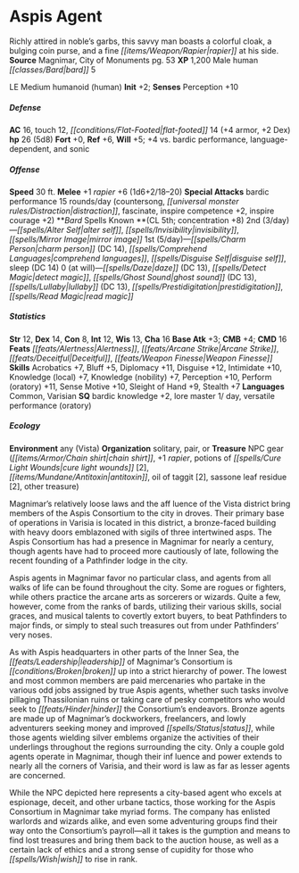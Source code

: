 ﻿---
cssclass: [monsters]
title1: Aspis Agent
desc_short: Richly attired in noble's garbs, this savvy man boasts a colorful cloak,
  a bulging coin purse, and a fine rapier at his side.
title2: Aspis Agent
CR: 4
sources:
- name: Magnimar, City of Monuments
  page: 53
  link: http://paizo.com/products/btpy8slp?Pathfinder-Campaign-Setting-Magnimar-City-of-Monuments
XP: 1200
race: Male
classes:
- human bard 5
alignment: LE
size: Medium
type: humanoid
subtypes:
- human
initiative:
  bonus: 2
AC:
  AC: 16
  touch: 12
  flat_footed: 14
  components:
    armor: 4
    dex: 2
HP:
  HP: 26
  long: 5d8
saves:
  fort: 0
  ref: 6
  will: 5
  other: +4 vs. bardic performance, language-dependent, and sonic
speeds:
  base: 30
attacks:
  melee:
  - - text: +1 rapier +6 (1d6+2/18-20)
      entries:
      - - damage: 1d6+2
          crit_range: 18-20
      attack: +1 rapier
      bonus:
      - 6
  special:
  - bardic performance 15 rounds/day (countersong, distraction, fascinate, inspire
    competence +2, inspire courage +2)
spells:
  entries:
  - name: alter self
    source: Bard
    level: 2
  - name: invisibility
    source: Bard
    level: 2
  - name: mirror image
    source: Bard
    level: 2
  - name: charm person
    source: Bard
    level: 1
    DC: 14
  - name: comprehend languages
    source: Bard
    level: 1
  - name: disguise self
    source: Bard
    level: 1
  - name: sleep
    source: Bard
    level: 1
    DC: 14
  - name: daze
    source: Bard
    level: 0
    DC: 13
  - name: detect magic
    source: Bard
    level: 0
  - name: ghost sound
    source: Bard
    level: 0
    DC: 13
  - name: lullaby
    source: Bard
    level: 0
    DC: 13
  - name: prestidigitation
    source: Bard
    level: 0
  - name: read magic
    source: Bard
    level: 0
  sources:
  - name: Bard
    type: known
    CL: 5
    concentration: 8
    slots:
      2: 3
      1: 5
      0: at-will
ability_scores:
  STR: 12
  DEX: 14
  CON: 8
  INT: 12
  WIS: 13
  CHA: 16
BAB: 3
CMB: 4
CMD: 16
feats:
- name: Alertness
- name: Arcane Strike
- name: Deceitful
- name: Weapon Finesse
skills:
  Acrobatics: 7
  Bluff: 5
  Diplomacy: 11
  Disguise: 12
  Intimidate: 10
  Knowledge (local): 7
  Knowledge (nobility): 7
  Perception: 10
  Perform (oratory): 11
  Sense Motive: 10
  Sleight of Hand: 9
  Stealth: 7
languages:
- Common
- Varisian
special_qualities:
- bardic knowledge +2
- lore master 1/ day
- versatile performance (oratory)
ecology:
  environment: any (Vista)
  organization: solitary, pair, or
  treasure_type: NPC Gear
  treasure:
  - chain shirt
  - +1 rapier
  - potions of cure light wounds [2]
  - antitoxin
  - oil of taggit [2]
  - sassone leaf residue [2]
  - other treasure
desc_long: |-
  Magnimar's relatively loose laws and the aff luence of the Vista district bring members of the Aspis Consortium to the city in droves. Their primary base of operations in Varisia is located in this district, a bronze-faced building with heavy doors emblazoned with sigils of three intertwined asps. The Aspis Consortium has had a presence in Magnimar for nearly a century, though agents have had to proceed more cautiously of late, following the recent founding of a Pathfinder lodge in the city.

  Aspis agents in Magnimar favor no particular class, and agents from all walks of life can be found throughout the city. Some are rogues or fighters, while others practice the arcane arts as sorcerers or wizards. Quite a few, however, come from the ranks of bards, utilizing their various skills, social graces, and musical talents to covertly extort buyers, to beat Pathfinders to major finds, or simply to steal such treasures out from under Pathfinders' very noses.

  As with Aspis headquarters in other parts of the Inner Sea, the leadership of Magnimar's Consortium is broken up into a strict hierarchy of power. The lowest and most common members are paid mercenaries who partake in the various odd jobs assigned by true Aspis agents, whether such tasks involve pillaging Thassilonian ruins or taking care of pesky competitors who would seek to hinder the Consortium's endeavors. Bronze agents are made up of Magnimar's dockworkers, freelancers, and lowly adventurers seeking money and improved status, while those agents wielding silver emblems organize the activities of their underlings throughout the regions surrounding the city. Only a couple gold agents operate in Magnimar, though their inf luence and power extends to nearly all the corners of Varisia, and their word is law as far as lesser agents are concerned.

  While the NPC depicted here represents a city-based agent who excels at espionage, deceit, and other urbane tactics, those working for the Aspis Consortium in Magnimar take myriad forms. The company has enlisted warlords and wizards alike, and even some adventuring groups find their way onto the Consortium's payroll-all it takes is the gumption and means to find lost treasures and bring them back to the auction house, as well as a certain lack of ethics and a strong sense of cupidity for those who wish to rise in rank.

---

# Aspis Agent
Richly attired in noble’s garbs, this savvy man boasts a colorful cloak, a bulging coin purse, and a fine _[[items/Weapon/Rapier|rapier]]_ at his side.
**Source** Magnimar, City of Monuments pg. 53
**XP** 1,200
Male human _[[classes/Bard|bard]]_ 5

LE Medium humanoid (human)
**Init** +2; **Senses** Perception +10

##### Defense

**AC** 16, touch 12, _[[conditions/Flat-Footed|flat-footed]]_ 14 (+4 armor, +2 Dex)
**hp** 26 (5d8)
**Fort** +0, **Ref** +6, **Will** +5; +4 vs. bardic performance, language-dependent, and sonic

##### Offense
**Speed** 30 ft.
**Melee** +1 _rapier_ +6 (1d6+2/18–20)
**Special Attacks** bardic performance 15 rounds/day (countersong, _[[universal monster rules/Distraction|distraction]]_, fascinate, inspire competence +2, inspire courage +2)
**_Bard_ Spells Known **(CL 5th; concentration +8)
2nd (3/day)—_[[spells/Alter Self|alter self]]_, _[[spells/Invisibility|invisibility]]_, _[[spells/Mirror Image|mirror image]]_
1st (5/day)—_[[spells/Charm Person|charm person]]_ (DC 14), _[[spells/Comprehend Languages|comprehend languages]]_, _[[spells/Disguise Self|disguise self]]_, sleep (DC 14)
0 (at will)—_[[spells/Daze|daze]]_ (DC 13), _[[spells/Detect Magic|detect magic]]_, _[[spells/Ghost Sound|ghost sound]]_ (DC 13), _[[spells/Lullaby|lullaby]]_ (DC 13), _[[spells/Prestidigitation|prestidigitation]]_, _[[spells/Read Magic|read magic]]_

##### Statistics
**Str** 12, **Dex** 14, **Con** 8, **Int** 12, **Wis** 13, **Cha** 16
**Base Atk** +3; **CMB** +4; **CMD** 16
**Feats** _[[feats/Alertness|Alertness]]_, _[[feats/Arcane Strike|Arcane Strike]]_, _[[feats/Deceitful|Deceitful]]_, _[[feats/Weapon Finesse|Weapon Finesse]]_
**Skills** Acrobatics +7, Bluff +5, Diplomacy +11, Disguise +12, Intimidate +10, Knowledge (local) +7, Knowledge (nobility) +7, Perception +10, Perform (oratory) +11, Sense Motive +10, Sleight of Hand +9, Stealth +7
**Languages** Common, Varisian
**SQ** bardic knowledge +2, lore master 1/ day, versatile performance (oratory)

##### Ecology

**Environment** any (Vista)
**Organization** solitary, pair, or
**Treasure** NPC gear (_[[items/Armor/Chain shirt|chain shirt]]_, +1 _rapier_, potions of _[[spells/Cure Light Wounds|cure light wounds]]_ [2], _[[items/Mundane/Antitoxin|antitoxin]]_, oil of taggit [2], sassone leaf residue [2], other treasure)

Magnimar’s relatively loose laws and the aff luence of the Vista district bring members of the Aspis Consortium to the city in droves. Their primary base of operations in Varisia is located in this district, a bronze-faced building with heavy doors emblazoned with sigils of three intertwined asps. The Aspis Consortium has had a presence in Magnimar for nearly a century, though agents have had to proceed more cautiously of late, following the recent founding of a Pathfinder lodge in the city.

Aspis agents in Magnimar favor no particular class, and agents from all walks of life can be found throughout the city. Some are rogues or fighters, while others practice the arcane arts as sorcerers or wizards. Quite a few, however, come from the ranks of bards, utilizing their various skills, social graces, and musical talents to covertly extort buyers, to beat Pathfinders to major finds, or simply to steal such treasures out from under Pathfinders’ very noses.

As with Aspis headquarters in other parts of the Inner Sea, the _[[feats/Leadership|leadership]]_ of Magnimar’s Consortium is _[[conditions/Broken|broken]]_ up into a strict hierarchy of power. The lowest and most common members are paid mercenaries who partake in the various odd jobs assigned by true Aspis agents, whether such tasks involve pillaging Thassilonian ruins or taking care of pesky competitors who would seek to _[[feats/Hinder|hinder]]_ the Consortium’s endeavors. Bronze agents are made up of Magnimar’s dockworkers, freelancers, and lowly adventurers seeking money and improved _[[spells/Status|status]]_, while those agents wielding silver emblems organize the activities of their underlings throughout the regions surrounding the city. Only a couple gold agents operate in Magnimar, though their inf luence and power extends to nearly all the corners of Varisia, and their word is law as far as lesser agents are concerned.

While the NPC depicted here represents a city-based agent who excels at espionage, deceit, and other urbane tactics, those working for the Aspis Consortium in Magnimar take myriad forms. The company has enlisted warlords and wizards alike, and even some adventuring groups find their way onto the Consortium’s payroll—all it takes is the gumption and means to find lost treasures and bring them back to the auction house, as well as a certain lack of ethics and a strong sense of cupidity for those who _[[spells/Wish|wish]]_ to rise in rank.